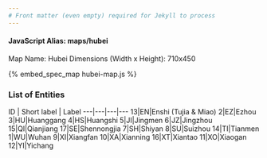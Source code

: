 ```yaml
---
# Front matter (even empty) required for Jekyll to process
---
```


#### JavaScript Alias: maps/hubei

Map Name: Hubei
Dimensions (Width x Height): 710x450



{% embed_spec_map hubei-map.js %}

### List of Entities

ID | Short label | Label
---|---|---|---
13|EN|Enshi (Tujia & Miao)
2|EZ|Ezhou
3|HU|Huanggang
4|HS|Huangshi
5|JI|Jingmen
6|JZ|Jingzhou
15|QI|Qianjiang
17|SE|Shennongjia
7|SH|Shiyan
8|SU|Suizhou
14|TI|Tianmen
1|WU|Wuhan
9|XI|Xiangfan
10|XA|Xianning
16|XT|Xiantao
11|XO|Xiaogan
12|YI|Yichang

